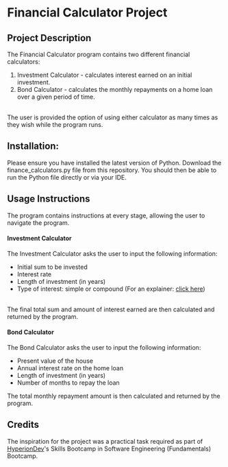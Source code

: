 <h1>Financial Calculator Project</h1>

<h2>Project Description</h2>
The Financial Calculator program contains two different financial calculators:  
<ol>
  <li>Investment Calculator - calculates interest earned on an initial investment.</li>
  <li>Bond Calculator - calculates the monthly repayments on a home loan over a given period of time.</li>
</ol>

<br>
The user is provided the option of using either calculator as many times as they wish while the program runs.

<h2>Installation:</h2>
Please ensure you have installed the latest version of Python.  
Download the finance_calculators.py file from this repository.  
You should then be able to run the Python file directly or via your IDE.

<h2>Usage Instructions</h2>
The program contains instructions at every stage, allowing the user to navigate the program.
<h4>Investment Calculator</h4>
The Investment Calculator asks the user to input the following information:  
<ul>
  <li>Initial sum to be invested</li>
  <li>Interest rate</li>
  <li>Length of investment (in years)</li>
  <li>Type of interest: simple or compound (For an explainer: <a href="https://www.investopedia.com/ask/answers/042315/what-difference-between-compounding-interest-and-simple-interest.asp">click here</a>)</li>
</ul>

<br>
The final total sum and amount of interest earned are then calculated and returned by the program.  

<h4>Bond Calculator</h4>
The Bond Calculator asks the user to input the following information:  
<ul>
  <li>Present value of the house</li>
  <li>Annual interest rate on the home loan</li>
  <li>Length of investment (in years)</li>
  <li>Number of months to repay the loan</li>
</ul>

The total monthly repayment amount is then calculated and returned by the program.  

<h2>Credits</h2>
The inspiration for the project was a practical task required as part of <a href="https://www.linkedin.com/school/hyperion-development-south-africa/">HyperionDev</a>'s Skills Bootcamp in Software Engineering (Fundamentals) Bootcamp.
